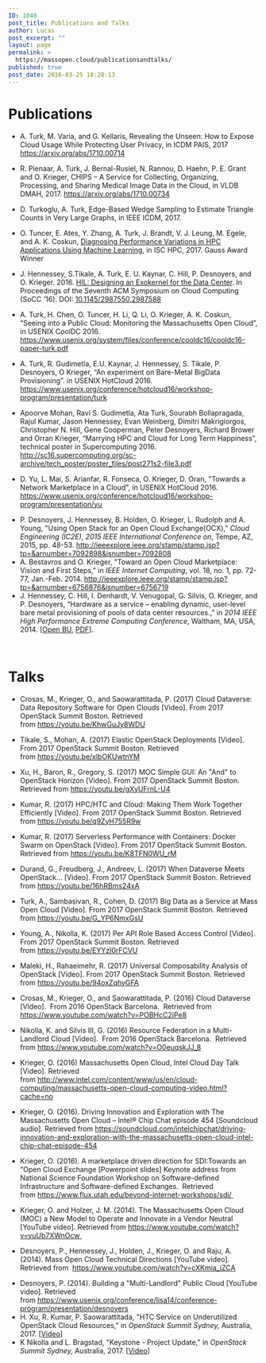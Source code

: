 ```yaml
---
ID: 1048
post_title: Publications and Talks
author: Lucas
post_excerpt: ""
layout: page
permalink: >
  https://massopen.cloud/publicationsandtalks/
published: true
post_date: 2016-03-25 18:28:13
---
```

<h1>Publications</h1>
<ul>
 	<li>A. Turk, M. Varia, and G. Kellaris, Revealing the Unseen: How to Expose Cloud Usage While Protecting User Privacy, in ICDM PAIS, 2017 <a href="https://arxiv.org/pdf/1710.00714.pdf">https://arxiv.org/abs/1710.00714</a></li>
</ul>
<ul>
 	<li>R. Pienaar, A. Turk, J. Bernal-Rusiel, N. Rannou, D. Haehn, P. E. Grant and O. Krieger, CHIPS – A Service for Collecting, Organizing, Processing, and Sharing Medical Image Data in the Cloud, in VLDB DMAH, 2017. <a href="https://arxiv.org/abs/1710.00734">https://arxiv.org/abs/1710.00734</a></li>
 	<li style="list-style-type: none;"></li>
</ul>
<ul>
 	<li>D. Turkoglu, A. Turk, Edge-Based Wedge Sampling to Estimate Triangle Counts in Very Large Graphs, in IEEE ICDM, 2017.</li>
</ul>
<ul>
 	<li>O. Tuncer, E. Ates, Y. Zhang, A. Turk, J. Brandt, V. J. Leung, M. Egele, and A. K. Coskun, <a href="http://www.bu.edu/peaclab/files/2017/04/tuncer_isc2017.pdf">Diagnosing Performance Variations in HPC Applications Using Machine Learning</a>, in ISC HPC, 2017. Gauss Award Winner</li>
</ul>
<ul>
 	<li>J. Hennessey, S.Tikale, A. Turk, E. U. Kaynar, C. Hill, P. Desnoyers, and O. Krieger. 2016. <a href="https://open.bu.edu/handle/2144/19198">HIL: Designing an Exokernel for the Data Center</a>. In Proceedings of the Seventh ACM Symposium on Cloud Computing (SoCC '16). DOI: <a href="https://dx.doi.org/10.1145/2987550.2987588">10.1145/2987550.2987588</a></li>
</ul>
<ul>
 	<li>A. Turk, H. Chen, O. Tuncer, H. Li, Q. Li, O. Krieger, A. K. Coskun, “Seeing into a Public Cloud: Monitoring the Massachusetts Open Cloud”, in USENIX CoolDC 2016.
<a href="https://www.usenix.org/system/files/conference/cooldc16/cooldc16-paper-turk.pdf">https://www.usenix.org/system/files/conference/cooldc16/cooldc16-paper-turk.pdf</a></li>
</ul>
<ul>
 	<li>A. Turk, R. Gudimetla, E.U. Kaynar, J. Hennessey, S. Tikale, P. Desnoyers, O Krieger, “An experiment on Bare-Metal BigData Provisioning”. in USENIX HotCloud 2016.
<a href="https://www.usenix.org/conference/hotcloud16/workshop-program/presentation/turk">https://www.usenix.org/conference/hotcloud16/workshop-program/presentation/turk</a></li>
</ul>
<ul>
 	<li>Apoorve Mohan, Ravi S. Gudimetla, Ata Turk, Sourabh Bollapragada, Rajul Kumar, Jason Hennessey, Evan Weinberg, Dimitri Makrigiorgos, Christopher N. Hill, Gene Cooperman, Peter Desnoyers, Richard Brower and Orran Krieger, “Marrying HPC and Cloud for Long Term Happiness”, technical poster in Supercomputing 2016.
<a href="http://sc16.supercomputing.org/sc-archive/tech_poster/poster_files/post271s2-file3.pdf">http://sc16.supercomputing.org/sc-archive/tech_poster/poster_files/post271s2-file3.pdf</a></li>
</ul>
<ul>
 	<li>D. Yu, L. Mai, S. Arianfar, R. Fonseca, O. Krieger, D. Oran, "Towards a Network Marketplace in a Cloud", in USENIX HotCloud 2016.
<a href="https://www.usenix.org/conference/hotcloud16/workshop-program/presentation/yu">https://www.usenix.org/conference/hotcloud16/workshop-program/presentation/yu</a></li>
</ul>
<ul>
 	<li>P. Desnoyers, J. Hennessey, B. Holden, O. Krieger, L. Rudolph and A. Young, "Using Open Stack for an Open Cloud Exchange(OCX)," <em>Cloud Engineering (IC2E), 2015 IEEE International Conference on</em>, Tempe, AZ, 2015, pp. 48-53. <a href="http://ieeexplore.ieee.org/stamp/stamp.jsp?tp=&amp;arnumber=7092898&amp;isnumber=7092808">http://ieeexplore.ieee.org/stamp/stamp.jsp?tp=&amp;arnumber=7092898&amp;isnumber=7092808</a>&nbsp;</li>
 	<li>A. Bestavros and O. Krieger, "Toward an Open Cloud Marketplace: Vision and First Steps," in <em>IEEE Internet Computing</em>, vol. 18, no. 1, pp. 72-77, Jan.-Feb. 2014. <a href="http://ieeexplore.ieee.org/stamp/stamp.jsp?tp=&amp;arnumber=6756876&amp;isnumber=6756719">http://ieeexplore.ieee.org/stamp/stamp.jsp?tp=&amp;arnumber=6756876&amp;isnumber=6756719</a></li>
 	<li>J. Hennessey, C. Hill, I. Denhardt, V. Venugopal, G. Silvis, O. Krieger, and P. Desnoyers, “Hardware as a service – enabling dynamic, user-level bare metal provisioning of pools of data center resources.,” in <i>2014 IEEE High Performance Extreme Computing Conference</i>, Waltham, MA, USA, 2014. [<a href="https://open.bu.edu/handle/2144/11221">Open BU</a>, <a href="https://open.bu.edu/bitstream/handle/2144/11221/haas.pdf?sequence=1&amp;isAllowed=y">PDF</a>].</li>
</ul>
&nbsp;
<h1>Talks</h1>
<ul>
 	<li>Crosas, M., Krieger, O., and Saowarattitada, P. (2017) Cloud Dataverse: Data Repository Software for Open Clouds [Video]. From 2017 OpenStack Summit Boston. Retrieved from <a href="https://youtu.be/KhwGuJy8WDU">https://youtu.be/KhwGuJy8WDU</a></li>
</ul>
<ul>
 	<li>Tikale, S., Mohan, A. (2017) Elastic OpenStack Deployments [Video]. From 2017 OpenStack Summit Boston. Retrieved from <a href="https://youtu.be/xlbOKUwtnYM">https://youtu.be/xlbOKUwtnYM</a></li>
</ul>
<ul>
 	<li>Xu, H., Baron, R., Gregory, S. (2017) MOC Simple GUI: An "And" to OpenStack Horizon [Video]. From 2017 OpenStack Summit Boston. Retrieved from <a href="https://youtu.be/gXyUFrnL-U4">https://youtu.be/gXyUFrnL-U4</a></li>
</ul>
<ul>
 	<li>Kumar, R. (2017) HPC/HTC and Cloud: Making Them Work Together Efficiently [Video]. From 2017 OpenStack Summit Boston. Retrieved from <a href="https://youtu.be/q9ZyH755R9w">https://youtu.be/q9ZyH755R9w</a></li>
</ul>
<ul>
 	<li>Kumar, R. (2017) Serverless Performance with Containers: Docker Swarm on OpenStack [Video]. From 2017 OpenStack Summit Boston. Retrieved from <a href="https://youtu.be/K8TFN0WU_rM">https://youtu.be/K8TFN0WU_rM</a></li>
</ul>
<ul>
 	<li>Durand, G., Freudberg, J., Andreev, L. (2017) When Dataverse Meets OpenStack... [Video]. From 2017 OpenStack Summit Boston. Retrieved from <a href="https://youtu.be/16hRBms24xA">https://youtu.be/16hRBms24xA</a></li>
</ul>
<ul>
 	<li>Turk, A., Sambasivan, R., Cohen, D. (2017) Big Data as a Service at Mass Open Cloud [Video]. From 2017 OpenStack Summit Boston. Retrieved from <a href="https://youtu.be/G_YP6NmxGsU">https://youtu.be/G_YP6NmxGsU</a></li>
</ul>
<ul>
 	<li>Young, A., Nikolla, K. (2017) Per API Role Based Access Control [Video]. From 2017 OpenStack Summit Boston. Retrieved from <a href="https://youtu.be/EYYzl0rFCVU">https://youtu.be/EYYzl0rFCVU</a></li>
</ul>
<ul>
 	<li>Maleki, H., Rahaeimehr, R. (2017) Universal Composability Analysis of OpenStack [Video]. From 2017 OpenStack Summit Boston. Retrieved from <a href="https://youtu.be/94oxZqhyGFA">https://youtu.be/94oxZqhyGFA</a></li>
</ul>
<ul>
 	<li>Crosas, M., Krieger, O., and Saowarattitada, P. (2016) Cloud Dataverse [Video].  From 2016 OpenStack Barcelona.  Retrieved from <a href="https://www.youtube.com/watch?v=POBHcC2iPe8">https://www.youtube.com/watch?v=POBHcC2iPe8</a></li>
</ul>
<ul>
 	<li>Nikolla, K. and Silvis III, G. (2016) Resource Federation in a Multi-Landlord Cloud [Video].  From 2016 OpenStack Barcelona.  Retrieved from <a href="https://www.youtube.com/watch?v=O0euqskJJ_8">https://www.youtube.com/watch?v=O0euqskJJ_8</a></li>
</ul>
<ul>
 	<li>Krieger, O. (2016) Massachusetts Open Cloud, Intel Cloud Day Talk [Video]. Retrieved from <a href="http://www.intel.com/content/www/us/en/cloud-computing/massachusetts-open-cloud-computing-video.html?cache=no">http://www.intel.com/content/www/us/en/cloud-computing/massachusetts-open-cloud-computing-video.html?cache=no</a></li>
</ul>
<ul>
 	<li>Krieger, O. (2016). Driving Innovation and Exploration with The Massachusetts Open Cloud – Intel® Chip Chat episode 454 [Soundcloud audio]. Retrieved from <a href="https://soundcloud.com/intelchipchat/driving-innovation-and-exploration-with-the-massachusetts-open-cloud-intel-chip-chat-episode-454">https://soundcloud.com/intelchipchat/driving-innovation-and-exploration-with-the-massachusetts-open-cloud-intel-chip-chat-episode-454</a></li>
</ul>
<ul>
 	<li>Krieger, O. (2016). A marketplace driven direction for SDI:Towards an “Open Cloud Exchange [Powerpoint slides] Keynote address from National Science Foundation Workshop on Software-defined Infrastructure and Software-defined Exchanges.  Retrieved from <a href="https://www.flux.utah.edu/beyond-internet-workshops/sdi/">https://www.flux.utah.edu/beyond-internet-workshops/sdi/ </a></li>
</ul>
<ul>
 	<li>Krieger, O. and Holzer, J. M. (2014). The Massachusetts Open Cloud (MOC) a New Model to Operate and Innovate in a Vendor Neutral [YouTube video]. Retrieved from <a href="https://www.youtube.com/watch?v=yuUb7XWnOcw">https://www.youtube.com/watch?v=yuUb7XWnOcw </a></li>
</ul>
<ul>
 	<li>Desnoyers, P., Hennessey, J., Holden, J., Krieger, O. and Raju, A. (2014). Mass Open Cloud Technical Directions [YouTube video]. Retrieved from  <a href="https://www.youtube.com/watch?v=cXKmia_iZCA">https://www.youtube.com/watch?v=cXKmia_iZCA</a></li>
</ul>
<ul>
 	<li>Desnoyers, P. (2014). Building a "Multi-Landlord" Public Cloud [YouTube video]. Retrieved from <a href="https://www.usenix.org/conference/lisa14/conference-program/presentation/desnoyers">https://www.usenix.org/conference/lisa14/conference-program/presentation/desnoyers</a></li>
 	<li>H. Xu, R. Kumar, P. Saowarattitada, "HTC Service on Underutilized OpenStack Cloud Resources," in <em>OpenStack Summit </em><em>Sydney, </em>Australia, 2017. [<a href="https://youtu.be/jBJtrvLpGNA">Video</a>]</li>
 	<li>K Nikolla and L. Bragstad, "Keystone - Project Update," in <em>OpenStack Summit Sydney, </em>Australia, 2017. [<a href="https://youtu.be/q0OSF_URbC0">Video</a>]</li>
</ul>